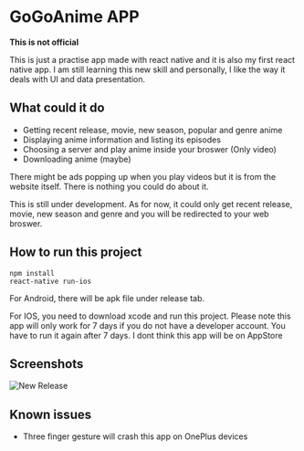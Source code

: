 # GoGoAnime APP
**This is not official**

This is just a practise app made with react native and it is also my first react native app. I am still learning this new skill and personally, I like the way it deals with UI and data presentation.

## What could it do
* Getting recent release, movie, new season, popular and genre anime
* Displaying anime information and listing its episodes
* Choosing a server and play anime inside your broswer (Only video)
* Downloading anime (maybe)

There might be ads popping up when you play videos but it is from the website itself. There is nothing you could do about it.

This is still under development. As for now, it could only get recent release, movie, new season and genre and you will be redirected to your web broswer.

## How to run this project
~~~~
npm install
react-native run-ios
~~~~
For Android, there will be apk file under release tab.

For IOS, you need to download xcode and run this project. Please note this app will only work for 7 days if you do not have a developer account. You have to run it again after 7 days. I dont think this app will be on AppStore

## Screenshots
![New Release](https://raw.githubusercontent.com/HenryQuan/React-Native-GoGoAnime/Function/screenshots/New%20Release.jpg)

## Known issues
* Three finger gesture will crash this app on OnePlus devices
